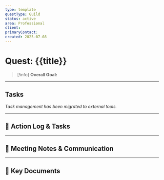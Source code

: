 ```yaml
---
type: template
questType: Guild
status: active
area: Professional
client: 
primaryContact: 
created: 2025-07-08
---
```


# Quest: {{title}}

> [!info]
> **Overall Goal:** 

---

## Tasks

*Task management has been migrated to external tools.*

---

## 📝 Action Log & Tasks


---
## 💬 Meeting Notes & Communication


---
## 📎 Key Documents
